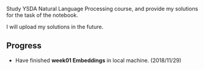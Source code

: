Study YSDA Natural Language Processing course, and provide my solutions for the task of the notebook.

I will upload my solutions in the future.

## Progress
- Have finished __week01 Embeddings__ in local machine. (2018/11/29)
